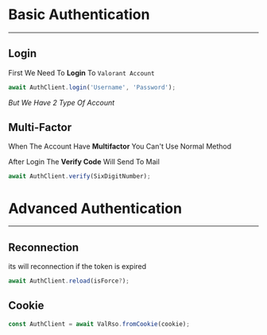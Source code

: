 # Basic Authentication

-----------

## Login

First We Need To **Login** To `Valorant Account`

```typescript
await AuthClient.login('Username', 'Password');
```

*But We Have 2 Type Of Account*
 
## Multi-Factor

When The Account Have **Multifactor** You Can't Use Normal Method

After Login The **Verify Code** Will Send To Mail

```typescript
await AuthClient.verify(SixDigitNumber);
```

# Advanced Authentication

-----------

## Reconnection

its will reconnection if the token is expired

```typescript
await AuthClient.reload(isForce?);
```

## Cookie

```typescript
const AuthClient = await ValRso.fromCookie(cookie);
```